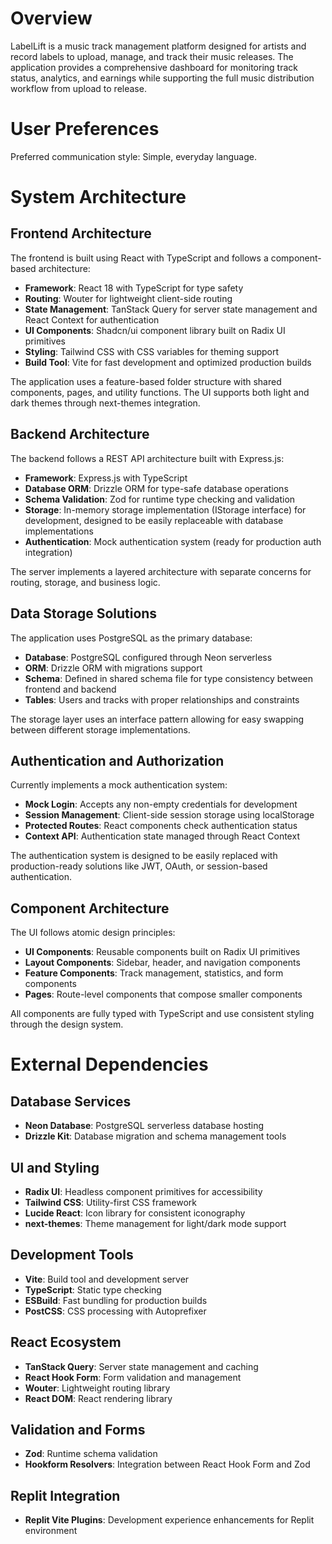 # Overview

LabelLift is a music track management platform designed for artists and record labels to upload, manage, and track their music releases. The application provides a comprehensive dashboard for monitoring track status, analytics, and earnings while supporting the full music distribution workflow from upload to release.

# User Preferences

Preferred communication style: Simple, everyday language.

# System Architecture

## Frontend Architecture

The frontend is built using React with TypeScript and follows a component-based architecture:

- **Framework**: React 18 with TypeScript for type safety
- **Routing**: Wouter for lightweight client-side routing
- **State Management**: TanStack Query for server state management and React Context for authentication
- **UI Components**: Shadcn/ui component library built on Radix UI primitives
- **Styling**: Tailwind CSS with CSS variables for theming support
- **Build Tool**: Vite for fast development and optimized production builds

The application uses a feature-based folder structure with shared components, pages, and utility functions. The UI supports both light and dark themes through next-themes integration.

## Backend Architecture

The backend follows a REST API architecture built with Express.js:

- **Framework**: Express.js with TypeScript
- **Database ORM**: Drizzle ORM for type-safe database operations
- **Schema Validation**: Zod for runtime type checking and validation
- **Storage**: In-memory storage implementation (IStorage interface) for development, designed to be easily replaceable with database implementations
- **Authentication**: Mock authentication system (ready for production auth integration)

The server implements a layered architecture with separate concerns for routing, storage, and business logic.

## Data Storage Solutions

The application uses PostgreSQL as the primary database:

- **Database**: PostgreSQL configured through Neon serverless
- **ORM**: Drizzle ORM with migrations support
- **Schema**: Defined in shared schema file for type consistency between frontend and backend
- **Tables**: Users and tracks with proper relationships and constraints

The storage layer uses an interface pattern allowing for easy swapping between different storage implementations.

## Authentication and Authorization

Currently implements a mock authentication system:

- **Mock Login**: Accepts any non-empty credentials for development
- **Session Management**: Client-side session storage using localStorage
- **Protected Routes**: React components check authentication status
- **Context API**: Authentication state managed through React Context

The authentication system is designed to be easily replaced with production-ready solutions like JWT, OAuth, or session-based authentication.

## Component Architecture

The UI follows atomic design principles:

- **UI Components**: Reusable components built on Radix UI primitives
- **Layout Components**: Sidebar, header, and navigation components
- **Feature Components**: Track management, statistics, and form components
- **Pages**: Route-level components that compose smaller components

All components are fully typed with TypeScript and use consistent styling through the design system.

# External Dependencies

## Database Services
- **Neon Database**: PostgreSQL serverless database hosting
- **Drizzle Kit**: Database migration and schema management tools

## UI and Styling
- **Radix UI**: Headless component primitives for accessibility
- **Tailwind CSS**: Utility-first CSS framework
- **Lucide React**: Icon library for consistent iconography
- **next-themes**: Theme management for light/dark mode support

## Development Tools
- **Vite**: Build tool and development server
- **TypeScript**: Static type checking
- **ESBuild**: Fast bundling for production builds
- **PostCSS**: CSS processing with Autoprefixer

## React Ecosystem
- **TanStack Query**: Server state management and caching
- **React Hook Form**: Form validation and management
- **Wouter**: Lightweight routing library
- **React DOM**: React rendering library

## Validation and Forms
- **Zod**: Runtime schema validation
- **Hookform Resolvers**: Integration between React Hook Form and Zod

## Replit Integration
- **Replit Vite Plugins**: Development experience enhancements for Replit environment